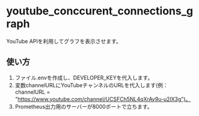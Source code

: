 # youtube_conccurent_connections_graph
YouTube APIを利用してグラフを表示させます。

## 使い方
1. ファイル.envを作成し、DEVELOPER_KEYを代入します。
2. 変数channelURLにYouTubeチャンネルのURLを代入します(例：channelURL = "https://www.youtube.com/channel/UCSFCh5NL4qXrAy9u-u2lX3g")。
3. Prometheus出力用のサーバーが8000ポートで立ちます。

